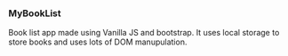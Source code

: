 ### MyBookList
Book list app made using Vanilla JS and bootstrap. It uses local storage to store books and uses lots of DOM manupulation.
